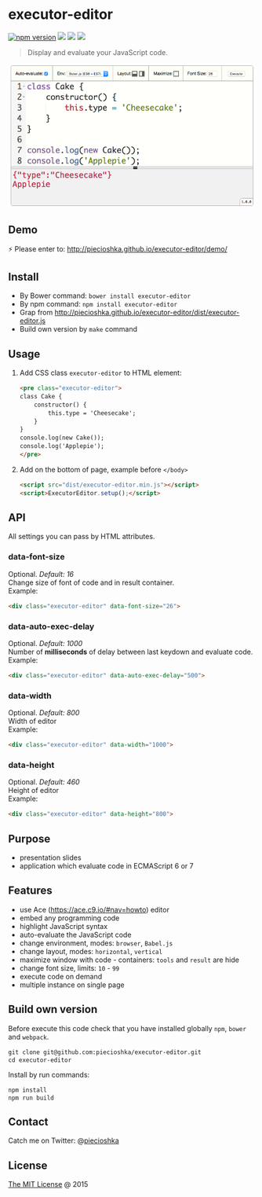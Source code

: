# executor-editor

[![npm version](https://badge.fury.io/js/executor-editor.svg)](https://badge.fury.io/js/executor-editor)
![](https://img.shields.io/bower/v/executor-editor.svg)
![](https://img.shields.io/badge/stable-true-brightgreen.svg)
![](https://img.shields.io/bower/l/executor-editor.svg)

> Display and evaluate your JavaScript code.

![executor-editor](./screenshots/editor.png)

## Demo

:zap: Please enter to: http://piecioshka.github.io/executor-editor/demo/

## Install

* By Bower command: `bower install executor-editor`
* By npm command: `npm install executor-editor`
* Grap from http://piecioshka.github.io/executor-editor/dist/executor-editor.js
* Build own version by `make` command

## Usage

1. Add CSS class `executor-editor` to HTML element:

    ```html
    <pre class="executor-editor">
    class Cake {
        constructor() {
            this.type = 'Cheesecake';
        }
    }
    console.log(new Cake());
    console.log('Applepie');
    </pre>
    ```

2. Add on the bottom of page, example before `</body>`

    ```html
    <script src="dist/executor-editor.min.js"></script>
    <script>ExecutorEditor.setup();</script>
    ```

## API

All settings you can pass by HTML attributes.

### data-font-size

Optional. *Default: 16*<br />
Change size of font of code and in result container.<br />
Example:

```html
<div class="executor-editor" data-font-size="26">
```

### data-auto-exec-delay

Optional. *Default: 1000*<br />
Number of **milliseconds** of delay between last keydown and evaluate code.<br />
Example:

```html
<div class="executor-editor" data-auto-exec-delay="500">
```

### data-width

Optional. *Default: 800*<br />
Width of editor<br />
Example:

```html
<div class="executor-editor" data-width="1000">
```

### data-height

Optional. *Default: 460*<br />
Height of editor<br />
Example:

```html
<div class="executor-editor" data-height="800">
```

## Purpose

* presentation slides
* application which evaluate code in ECMAScript 6 or 7

## Features

* use Ace (https://ace.c9.io/#nav=howto) editor
* embed any programming code
* highlight JavaScript syntax
* auto-evaluate the JavaScript code
* change environment, modes: `browser`, `Babel.js`
* change layout, modes: `horizontal`, `vertical`
* maximize window with code - containers: `tools` and `result` are hide
* change font size, limits: `10` - `99`
* execute code on demand
* multiple instance on single page

## Build own version

Before execute this code check that you have installed globally `npm`, `bower` and `webpack`.

```
git clone git@github.com:piecioshka/executor-editor.git
cd executor-editor
```

Install by run commands:

```
npm install
npm run build
```

## Contact

Catch me on Twitter: @[piecioshka](http://twitter.com/piecioshka)

## License

[The MIT License](http://piecioshka.mit-license.org) @ 2015
